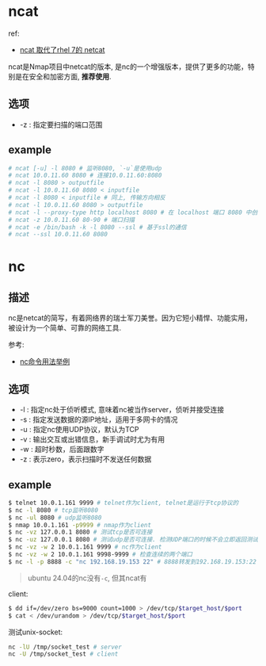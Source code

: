 # ncat
ref:
- [ncat 取代了rhel 7的 netcat](https://docs.redhat.com/zh-cn/documentation/red_hat_enterprise_linux/7/html/networking_guide/sec-managing_data_using_the_ncat_utility)

ncat是Nmap项目中netcat的版本, 是nc的一个增强版本，提供了更多的功能，特别是在安全和加密方面, **推荐使用**.

## 选项
- -z : 指定要扫描的端口范围

## example
```bash
# ncat [-u] -l 8080 # 监听8080, `-u`是使用udp
# ncat 10.0.11.60 8080 # 连接10.0.11.60:8080
# ncat -l 8080 > outputfile
# ncat -l 10.0.11.60 8080 < inputfile
# ncat -l 8080 < inputfile # 同上, 传输方向相反
# ncat -l 10.0.11.60 8080 > outputfile
# ncat -l --proxy-type http localhost 8080 # 在 localhost 端口 8080 中创建 HTTP 代理服务器
# ncat -z 10.0.11.60 80-90 # 端口扫描
# ncat -e /bin/bash -k -l 8080 --ssl # 基于ssl的通信
# ncat --ssl 10.0.11.60 8080 
```

# nc

## 描述

nc是netcat的简写，有着网络界的瑞士军刀美誉。因为它短小精悍、功能实用，被设计为一个简单、可靠的网络工具.

参考:
- [nc命令用法举例](https://www.cnblogs.com/nmap/p/6148306.html)

## 选项

- -l : 指定nc处于侦听模式, 意味着nc被当作server，侦听并接受连接
- -s : 指定发送数据的源IP地址，适用于多网卡的情况
- -u : 指定nc使用UDP协议，默认为TCP
- -v : 输出交互或出错信息，新手调试时尤为有用
- -w : 超时秒数，后面跟数字
- -z : 表示zero，表示扫描时不发送任何数据

## example
```bash
$ telnet 10.0.1.161 9999 # telnet作为client, telnet是运行于tcp协议的
$ nc -l 8080 # tcp监听8080
$ nc -ul 8080 # udp监听8080
$ nmap 10.0.1.161 -p9999 # nmap作为client
$ nc -vz 127.0.0.1 8080 # 测试tcp是否可连接
$ nc -uz 127.0.0.1 8080 # 测试udp是否可连接. 检测UDP端口的时候不会立即返回测试结果，可能需要等待几秒钟
$ nc -vz -w 2 10.0.1.161 9999 # nc作为client
$ nc -vz -w 2 10.0.1.161 9998-9999 # 检查连续的两个端口
$ nc -l -p 8888 -c "nc 192.168.19.153 22" # 8888转发到192.168.19.153:22
```

> ubuntu 24.04的nc没有`-c`, 但其ncat有

client:
```bash
$ dd if=/dev/zero bs=9000 count=1000 > /dev/tcp/$target_host/$port
$ cat < /dev/urandom > /dev/tcp/$target_host/$port
```

测试unix-socket:
```bash
nc -lU /tmp/socket_test # server
nc -U /tmp/socket_test # client
```